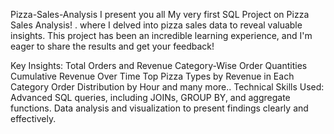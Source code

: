 Pizza-Sales-Analysis
I present you all My very first SQL Project on Pizza Sales Analysis! . where I delved into pizza sales data to reveal valuable insights. This project has been an incredible learning experience, and I'm eager to share the results and get your feedback!

Key Insights:
Total Orders and Revenue
Category-Wise Order Quantities
Cumulative Revenue Over Time
Top Pizza Types by Revenue in Each Category
Order Distribution by Hour and many more..
Technical Skills Used:
Advanced SQL queries, including JOINs, GROUP BY, and aggregate functions. Data analysis and visualization to present findings clearly and effectively.
